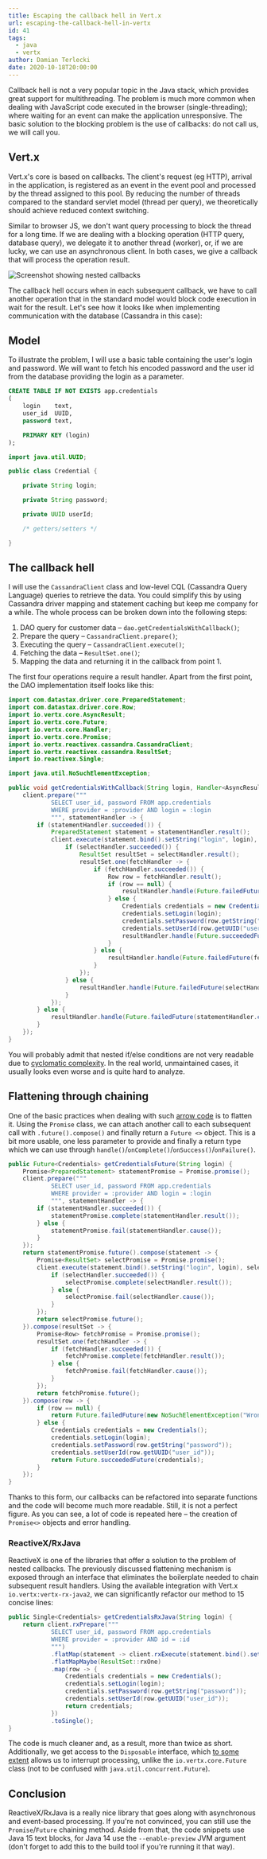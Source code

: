 ```yaml
---
title: Escaping the callback hell in Vert.x
url: escaping-the-callback-hell-in-vertx
id: 41
tags:
  - java
  - vertx
author: Damian Terlecki
date: 2020-10-18T20:00:00
---
```


Callback hell is not a very popular topic in the Java stack, which provides great support for multithreading. The problem is much more common when dealing with JavaScript code executed in the browser (single-threading); where waiting for an event can make the application unresponsive. The basic solution to the blocking problem is the use of callbacks: do not call us, we will call you.

## Vert.x

Vert.x's core is based on callbacks. The client's request (eg HTTP), arrival in the application, is registered as an event in the event pool and processed by the thread assigned to this pool. By reducing the number of threads compared to the standard servlet model (thread per query), we theoretically should achieve reduced context switching.

Similar to browser JS, we don't want query processing to block the thread for a long time. If we are dealing with a blocking operation (HTTP query, database query), we delegate it to another thread (worker), or, if we are lucky, we can use an asynchronous client. In both cases, we give a callback that will process the operation result.

<img src="/img/hq/callback-hell.png" alt="Screenshot showing nested callbacks" title="Nested callbacks">

The callback hell occurs when in each subsequent callback, we have to call another operation that in the standard model would block code execution in wait for the result. Let's see how it looks like when implementing communication with the database (Cassandra in this case):

## Model

To illustrate the problem, I will use a basic table containing the user's login and password. We will want to fetch his encoded password and the user id from the database providing the login as a parameter.

```sql
CREATE TABLE IF NOT EXISTS app.credentials
(
    login    text,
    user_id  UUID,
    password text,

    PRIMARY KEY (login)
);
```

```java
import java.util.UUID;

public class Credential {

    private String login;

    private String password;

    private UUID userId;

    /* getters/setters */

}
```

## The callback hell

I will use the `CassandraClient` class and low-level CQL (Cassandra Query Language) queries to retrieve the data. You could simplify this by using Cassandra driver mapping and statement caching but keep me company for a while. The whole process can be broken down into the following steps:
1. DAO query for customer data – `dao.getCredentialsWithCallback()`;
2. Prepare the query – `CassandraClient.prepare()`;
3. Executing the query – `CassandraClient.execute()`;
4. Fetching the data – `ResultSet.one()`;
5. Mapping the data and returning it in the callback from point 1.

The first four operations require a result handler. Apart from the first point, the DAO implementation itself looks like this:

```java
import com.datastax.driver.core.PreparedStatement;
import com.datastax.driver.core.Row;
import io.vertx.core.AsyncResult;
import io.vertx.core.Future;
import io.vertx.core.Handler;
import io.vertx.core.Promise;
import io.vertx.reactivex.cassandra.CassandraClient;
import io.vertx.reactivex.cassandra.ResultSet;
import io.reactivex.Single;

import java.util.NoSuchElementException;

public void getCredentialsWithCallback(String login, Handler<AsyncResult<Credentials>> resultHandler) {
    client.prepare("""
            SELECT user_id, password FROM app.credentials
            WHERE provider = :provider AND login = :login
            """, statementHandler -> {
        if (statementHandler.succeeded()) {
            PreparedStatement statement = statementHandler.result();
            client.execute(statement.bind().setString("login", login), selectHandler -> {
                if (selectHandler.succeeded()) {
                    ResultSet resultSet = selectHandler.result();
                    resultSet.one(fetchHandler -> {
                        if (fetchHandler.succeeded()) {
                            Row row = fetchHandler.result();
                            if (row == null) {
                                resultHandler.handle(Future.failedFuture(new NoSuchElementException("Wrong login or password")));
                            } else {
                                Credentials credentials = new Credentials();
                                credentials.setLogin(login);
                                credentials.setPassword(row.getString("password"));
                                credentials.setUserId(row.getUUID("user_id"));
                                resultHandler.handle(Future.succeededFuture(credentials));
                            }
                        } else {
                            resultHandler.handle(Future.failedFuture(fetchHandler.cause()));
                        }
                    });
                } else {
                    resultHandler.handle(Future.failedFuture(selectHandler.cause()));
                }
            });
        } else {
            resultHandler.handle(Future.failedFuture(statementHandler.cause()));
        }
    });
}
```

You will probably admit that nested if/else conditions are not very readable due to [cyclomatic complexity](https://en.wikipedia.org/wiki/Cyclomatic_complexity). In the real world, unmaintained cases, it usually looks even worse and is quite hard to analyze.

## Flattening through chaining

One of the basic practices when dealing with such [arrow code](https://blog.codinghorror.com/flattening-arrow-code/) is to flatten it. Using the `Promise` class, we can attach another call to each subsequent call with `.future().compose()` and finally return a `Future <>` object. This is a bit more usable, one less parameter to provide and finally a return type which we can use through `handle()`/`onComplete()`/`onSuccess()`/`onFailure()`.

```java
public Future<Credentials> getCredentialsFuture(String login) {
    Promise<PreparedStatement> statementPromise = Promise.promise();
    client.prepare("""
            SELECT user_id, password FROM app.credentials
            WHERE provider = :provider AND login = :login
            """, statementHandler -> {
        if (statementHandler.succeeded()) {
            statementPromise.complete(statementHandler.result());
        } else {
            statementPromise.fail(statementHandler.cause());
        }
    });
    return statementPromise.future().compose(statement -> {
        Promise<ResultSet> selectPromise = Promise.promise();
        client.execute(statement.bind().setString("login", login), selectHandler -> {
            if (selectHandler.succeeded()) {
                selectPromise.complete(selectHandler.result());
            } else {
                selectPromise.fail(selectHandler.cause());
            }
        });
        return selectPromise.future();
    }).compose(resultSet -> {
        Promise<Row> fetchPromise = Promise.promise();
        resultSet.one(fetchHandler -> {
            if (fetchHandler.succeeded()) {
                fetchPromise.complete(fetchHandler.result());
            } else {
                fetchPromise.fail(fetchHandler.cause());
            }
        });
        return fetchPromise.future();
    }).compose(row -> {
        if (row == null) {
            return Future.failedFuture(new NoSuchElementException("Wrong login or password"));
        } else {
            Credentials credentials = new Credentials();
            credentials.setLogin(login);
            credentials.setPassword(row.getString("password"));
            credentials.setUserId(row.getUUID("user_id"));
            return Future.succeededFuture(credentials);
        }
    });
}
```

Thanks to this form, our callbacks can be refactored into separate functions and the code will become much more readable.
Still, it is not a perfect figure. As you can see, a lot of code is repeated here – the creation of `Promise<>` objects and error handling.

### ReactiveX/RxJava

ReactiveX is one of the libraries that offer a solution to the problem of nested callbacks. The previously discussed flattening mechanism is exposed through an interface that eliminates the boilerplate needed to chain subsequent result handlers. Using the available integration with Vert.x `io.vertx:vertx-rx-java2`, we can significantly refactor our method to 15 concise lines:

```java
public Single<Credentials> getCredentialsRxJava(String login) {
    return client.rxPrepare("""
            SELECT user_id, password FROM app.credentials
            WHERE provider = :provider AND id = :id
            """)
            .flatMap(statement -> client.rxExecute(statement.bind().setString("login", login)))
            .flatMapMaybe(ResultSet::rxOne)
            .map(row -> {
                Credentials credentials = new Credentials();
                credentials.setLogin(login);
                credentials.setPassword(row.getString("password"));
                credentials.setUserId(row.getUUID("user_id"));
                return credentials;
            })
            .toSingle();
}
```

The code is much cleaner and, as a result, more than twice as short. Additionally, we get access to the `Disposable` interface, which [to some extent](https://medium.com/stepstone-tech/the-curious-case-of-rxjava-disposables-e64ff8a06879) allows us to interrupt processing, unlike the `io.vertx.core.Future` class (not to be confused with `java.util.concurrent.Future`).

## Conclusion

ReactiveX/RxJava is a really nice library that goes along with asynchronous and event-based processing. If you're not convinced, you can still use the `Promise`/`Future` chaining method. Aside from that, the code snippets use Java 15 text blocks, for Java 14 use the `--enable-preview` JVM argument (don't forget to add this to the build tool if you're running it that way).